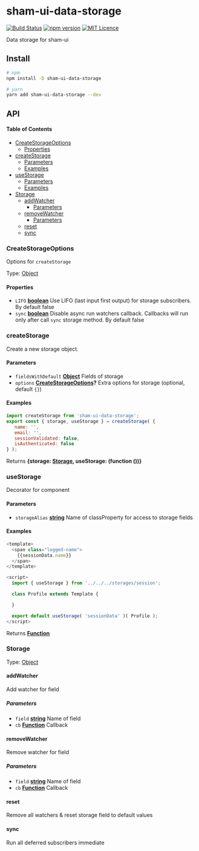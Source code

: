 # sham-ui-data-storage

[![Build Status](https://travis-ci.com/sham-ui/sham-ui-data-storage.svg?branch=master)](https://travis-ci.com/sham-ui/sham-ui-data-storage)
[![npm version](https://badge.fury.io/js/sham-ui-data-storage.svg)](https://badge.fury.io/js/sham-ui-data-storage)
[![MIT Licence](https://badges.frapsoft.com/os/mit/mit.svg?v=103)](https://opensource.org/licenses/mit-license.php)

 Data storage for sham-ui

## Install

```bash
# npm
npm install -D sham-ui-data-storage
```

```bash
# yarn
yarn add sham-ui-data-storage --dev
```

## API

<!-- Generated by documentation.js. Update this documentation by updating the source code. -->

#### Table of Contents

-   [CreateStorageOptions](#createstorageoptions)
    -   [Properties](#properties)
-   [createStorage](#createstorage)
    -   [Parameters](#parameters)
    -   [Examples](#examples)
-   [useStorage](#usestorage)
    -   [Parameters](#parameters-1)
    -   [Examples](#examples-1)
-   [Storage](#storage)
    -   [addWatcher](#addwatcher)
        -   [Parameters](#parameters-2)
    -   [removeWatcher](#removewatcher)
        -   [Parameters](#parameters-3)
    -   [reset](#reset)
    -   [sync](#sync)

### CreateStorageOptions

Options for `createStorage`

Type: [Object](https://developer.mozilla.org/docs/Web/JavaScript/Reference/Global_Objects/Object)

#### Properties

-   `LIFO` **[boolean](https://developer.mozilla.org/docs/Web/JavaScript/Reference/Global_Objects/Boolean)** Use LIFO (last input first output) for storage subscribers. By default false
-   `sync` **[boolean](https://developer.mozilla.org/docs/Web/JavaScript/Reference/Global_Objects/Boolean)** Disable async run watchers callback. Callbacks will run only after call `sync` storage method. By default false

### createStorage

Create a new storage object.

#### Parameters

-   `fieldsWithDefault` **[Object](https://developer.mozilla.org/docs/Web/JavaScript/Reference/Global_Objects/Object)** Fields of storage
-   `options` **[CreateStorageOptions](#createstorageoptions)?** Extra options for storage (optional, default `{}`)

#### Examples

```javascript
import createStorage from 'sham-ui-data-storage';
export const { storage, useStorage } = createStorage( {
   name: '',
   email: '',
   sessionValidated: false,
   isAuthenticated: false
} );
```

Returns **{storage: [Storage](#storage), useStorage: (function ())}** 

### useStorage

Decorator for component

#### Parameters

-   `storageAlias` **[string](https://developer.mozilla.org/docs/Web/JavaScript/Reference/Global_Objects/String)** Name of classProperty for access to storage fields

#### Examples

```javascript
<template>
  <span class="logged-name">
    {{sessionData.name}}
  </span>
</template>

<script>
  import { useStorage } from '../../../storages/session';

  class Profile extends Template {

  }

  export default useStorage( 'sessionData' )( Profile );
</script>
```

Returns **[Function](https://developer.mozilla.org/docs/Web/JavaScript/Reference/Statements/function)** 

### Storage

Type: [Object](https://developer.mozilla.org/docs/Web/JavaScript/Reference/Global_Objects/Object)

#### addWatcher

Add watcher for field

##### Parameters

-   `field` **[string](https://developer.mozilla.org/docs/Web/JavaScript/Reference/Global_Objects/String)** Name of field
-   `cb` **[Function](https://developer.mozilla.org/docs/Web/JavaScript/Reference/Statements/function)** Callback

#### removeWatcher

Remove watcher for field

##### Parameters

-   `field` **[string](https://developer.mozilla.org/docs/Web/JavaScript/Reference/Global_Objects/String)** Name of field
-   `cb` **[Function](https://developer.mozilla.org/docs/Web/JavaScript/Reference/Statements/function)** Callback

#### reset

Remove all watchers & reset storage field to default values

#### sync

Run all deferred subscribers immediate
